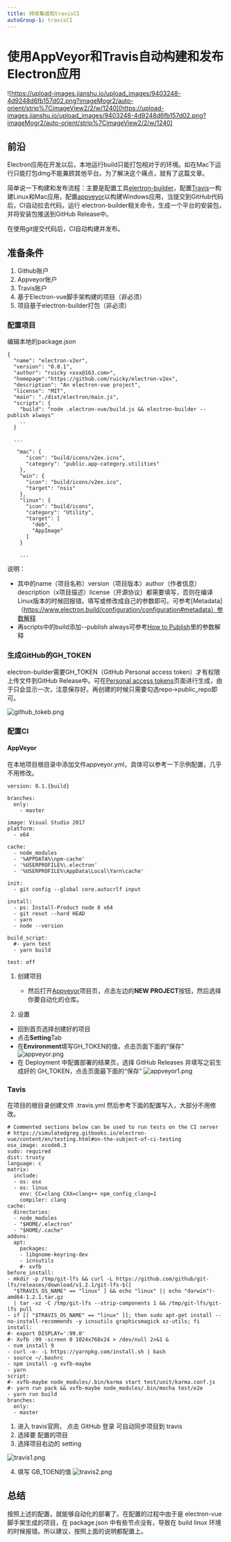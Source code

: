 ```yaml
---
title: 持续集成和travisCI
autoGroup-1: travisCI
---
```


# 使用AppVeyor和Travis自动构建和发布Electron应用

![https://upload-images.jianshu.io/upload_images/9403248-4d9248d6fb157d02.png?imageMogr2/auto-orient/strip%7CimageView2/2/w/1240](https://upload-images.jianshu.io/upload_images/9403248-4d9248d6fb157d02.png?imageMogr2/auto-orient/strip%7CimageView2/2/w/1240)

## 前沿

Electron应用在开发以后，本地运行build只能打包相对于的环境。如在Mac下运行只能打包dmg不能兼顾其他平台。为了解决这个痛点，就有了这篇文章。

简单说一下构建和发布流程：主要是配置工具[elertron-builder](https://github.com/electron-userland/electron-builder)，配置[Travis](https://travis-ci.org/)一构建Linux和Mac应用，配置[appveyor](https://www.appveyor.com/)以构建Windows应用，当提交到GitHub代码后，CI自动拉去代码，运行 electron-builder相关命令，生成一个平台的安装包，并将安装包推送到GitHub Release中。

在使用git提交代码后，CI自动构建并发布。

## 准备条件
1. Github账户
2. Appveyor账户
3. Travis账户
4. 基于Electron-vue脚手架构建的项目（非必须）
5. 项目基于electron-builder打包（非必须）

### 配置项目
编辑本地的package.json

```
{
  "name": "electron-v2er",
  "version": "0.0.1",
  "author": "ruicky <xxx@163.com>",
  "homepage":"https://github.com/ruicky/electron-v2ex",
  "description": "An electron-vue project",
  "license": "MIT",
  "main": "./dist/electron/main.js",
  "scripts": {
    "build": "node .electron-vue/build.js && electron-builder --publish always"
    ..
  }

  ...

   "mac": {
      "icon": "build/icons/v2ex.icns",
      "category": "public.app-category.utilities"
    },
    "win": {
      "icon": "build/icons/v2ex.ico",
      "target": "nsis"
    },
    "linux": {
      "icon": "build/icons",
      "category": "Utility",
      "target": [
        "deb",
        "AppImage"
      ]
    }

    ...

```
说明：
- 其中的name（项目名称）version（项目版本）author（作者信息）description（x项目描述）license（开源协议）都需要填写，否则在编译Linux版本的时候回报错。填写或修改成自己的参数即可。可参考[Metadata]（https://www.electron.build/configuration/configuration#metadata）参数解释
- 再scripts中的build添加--publish always可参考[How to Publish](https://www.electron.build/configuration/publish#how-to-publish)里的参数解释

### 生成GitHub的GH_TOKEN
electron-builder需要GH_TOKEN（GitHub Personal access token）才有权限上传文件到GitHub Release中。可在[Personal access tokens](https://github.com/settings/tokens)页面进行生成，由于只会显示一次，注意保存好。再创建的时候只需要勾选repo->public_repo即可。

![github_tokeb.png](https://upload-images.jianshu.io/upload_images/9403248-183756982726d1f7.png?imageMogr2/auto-orient/strip%7CimageView2/2/w/1240)

### 配置CI

#### AppVeyor
在本地项目根目录中添加文件appveyor.yml，具体可以参考一下示例配置，几乎不用修改。

```
version: 0.1.{build}

branches:
  only:
    - master

image: Visual Studio 2017
platform:
  - x64

cache:
  - node_modules
  - '%APPDATA%\npm-cache'
  - '%USERPROFILE%\.electron'
  - '%USERPROFILE%\AppData\Local\Yarn\cache'

init:
  - git config --global core.autocrlf input

install:
  - ps: Install-Product node 8 x64
  - git reset --hard HEAD
  - yarn
  - node --version

build_script:
  #- yarn test
  - yarn build

test: off
```
1. 创建项目
   - 然后打开[Appveyor](https://ci.appveyor.com/projects/new)项目页，点击左边的**NEW PROJECT**按钮，然后选择你要自动化的仓库。

2. 设置
  - 回到首页选择创建好的项目
  - 点击**Setting**Tab
  - 在**Environment**填写GH_TOKEN的值，点击页面下面的“保存”
![appveyor.png](https://upload-images.jianshu.io/upload_images/9403248-0e60ebb16fac1a56.png?imageMogr2/auto-orient/strip%7CimageView2/2/w/1240)
  - 在 Deployment 中配置部署的结果页，选择 GitHub Releases 并填写之前生成好的 GH_TOKEN，点击页面最下面的“保存”
![appveyor1.png](https://upload-images.jianshu.io/upload_images/9403248-651f498db99a8efb.png?imageMogr2/auto-orient/strip%7CimageView2/2/w/1240)

### Tavis

在项目的根目录创建文件 .travis.yml 然后参考下面的配置写入，大部分不用修改。

```
# Commented sections below can be used to run tests on the CI server
# https://simulatedgreg.gitbooks.io/electron-vue/content/en/testing.html#on-the-subject-of-ci-testing
osx_image: xcode8.3
sudo: required
dist: trusty
language: c
matrix:
  include:
  - os: osx
  - os: linux
    env: CC=clang CXX=clang++ npm_config_clang=1
    compiler: clang
cache:
  directories:
  - node_modules
  - "$HOME/.electron"
  - "$HOME/.cache"
addons:
  apt:
    packages:
    - libgnome-keyring-dev
    - icnsutils
    #- xvfb
before_install:
- mkdir -p /tmp/git-lfs && curl -L https://github.com/github/git-lfs/releases/download/v1.2.1/git-lfs-$([
  "$TRAVIS_OS_NAME" == "linux" ] && echo "linux" || echo "darwin")-amd64-1.2.1.tar.gz
  | tar -xz -C /tmp/git-lfs --strip-components 1 && /tmp/git-lfs/git-lfs pull
- if [[ "$TRAVIS_OS_NAME" == "linux" ]]; then sudo apt-get install --no-install-recommends -y icnsutils graphicsmagick xz-utils; fi
install:
#- export DISPLAY=':99.0'
#- Xvfb :99 -screen 0 1024x768x24 > /dev/null 2>&1 &
- nvm install 9
- curl -o- -L https://yarnpkg.com/install.sh | bash
- source ~/.bashrc
- npm install -g xvfb-maybe
- yarn
script:
#- xvfb-maybe node_modules/.bin/karma start test/unit/karma.conf.js
#- yarn run pack && xvfb-maybe node_modules/.bin/mocha test/e2e
- yarn run build
branches:
  only:
  - master
```


1. 进入 travis官网， 点击 GitHub 登录 可自动同步项目到 travis
2. 选择要 配置的项目
3. 选择项目右边的 setting

![travis1.png](https://upload-images.jianshu.io/upload_images/9403248-38dd60af3d2aa917.png?imageMogr2/auto-orient/strip%7CimageView2/2/w/1240)

4. 填写 GB_TOEN的值
![travis2.png](https://upload-images.jianshu.io/upload_images/9403248-42fdc3fd09aa6ac6.png?imageMogr2/auto-orient/strip%7CimageView2/2/w/1240)

## 总结

按照上述的配置，就能够自动化的部署了。在配置的过程中由于是 electron-vue 脚手架生成的项目，在 package.json 中有些节点没有，导致在 build linux 环境的时候报错。所以建议，按照上面的说明都配置上。


